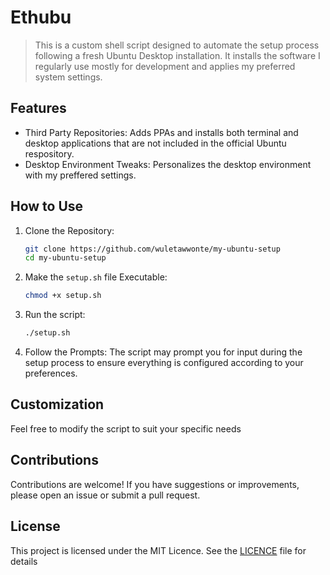 # Ethubu

> This is a custom shell script designed to automate the setup process following a fresh Ubuntu Desktop installation. It installs the software I regularly use mostly for development and applies my preferred system settings.

## Features

- Third Party Repositories: Adds PPAs and installs both terminal and desktop applications that are not included in the official Ubuntu respository. 
- Desktop Environment Tweaks: Personalizes the desktop environment with my preffered settings. 

## How to Use

1. Clone the Repository:

   ```bash
   git clone https://github.com/wuletawwonte/my-ubuntu-setup
   cd my-ubuntu-setup
   ```

2. Make the `setup.sh` file Executable:

   ```bash
   chmod +x setup.sh
   ```

3. Run the script:

   ```bash
   ./setup.sh
   ```

4. Follow the Prompts: The script may prompt you for input during the setup process to ensure everything is configured according to your preferences. 

## Customization

Feel free to modify the script to suit your specific needs

## Contributions

Contributions are welcome! If you have suggestions or improvements, please open an issue or submit a pull request. 

## License

This project is licensed under the MIT Licence. See the [LICENCE](./LICENCE.md) file for details 
